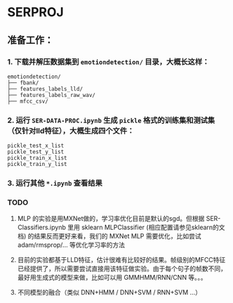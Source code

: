 # SERPROJ

## 准备工作：

### 1. 下载并解压数据集到 `emotiondetection/` 目录，大概长这样：
```
emotiondetection/
├── fbank/
├── features_labels_lld/
├── features_labels_raw_wav/
├── mfcc_csv/
```

### 2. 运行 `SER-DATA-PROC.ipynb` 生成 `pickle` 格式的训练集和测试集（仅针对lld特征），大概生成四个文件：
```
pickle_test_x_list
pickle_test_y_list
pickle_train_x_list
pickle_train_y_list
```

### 3. 运行其他 `*.ipynb` 查看结果


### TODO

1. MLP 的实验是用MXNet做的，学习率优化目前是默认的sgd。但根据 SER-Classifiers.ipynb 里用 sklearn MLPClassifier (相应配置请参见sklearn的文档) 的结果反而更好来看，我们的 MXNet MLP 需要优化，比如尝试 adam/rmsprop/... 等优化学习率的方法

2. 目前的实验都基于LLD特征，估计很难有比较好的结果。帧级别的MFCC特征已经提供了，所以需要尝试直接用该特征做实验。由于每个句子的帧数不同，最好用生成式的模型来做，比如可以用 GMMHMM/RNN/CNN 等。。。

3. 不同模型的融合（类似 DNN+HMM / DNN+SVM / RNN+SVM ...）
